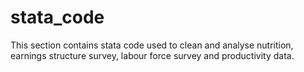 # stata_code
This section contains stata code used to clean and analyse nutrition, earnings structure survey, labour force survey and productivity data.
